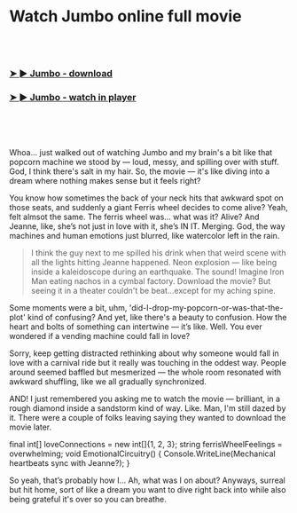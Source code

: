 <h1>Watch Jumbo online full movie</h1>


<br><br>

<h3><a href="https://Darins-gesowattbreak1972.github.io/bnknufsxop/">➤ ► Jumbo - download</a></h3> 
<h3><a href="https://Darins-gesowattbreak1972.github.io/bnknufsxop/">➤ ► Jumbo - watch in player</a></h3>


<br><br><br>


Whoa... just walked out of watching Jumbo and my brain's a bit like that popcorn machine we stood by — loud, messy, and spilling over with stuff. God, I think there's salt in my hair. So, the movie — it's like diving into a dream where nothing makes sense but it feels right? 

You know how sometimes the back of your neck hits that awkward spot on those seats, and suddenly a giant Ferris wheel decides to come alive? Yeah, felt almsot the same. The ferris wheel was... what was it? Alive? And Jeanne, like, she’s not just in love with it, she’s IN IT. Merging. God, the way machines and human emotions just blurred, like watercolor left in the rain.

> I think the guy next to me spilled his drink when that weird scene with all the lights hitting Jeanne happened. Neon explosion — like being inside a kaleidoscope during an earthquake. The sound! Imagine Iron Man eating nachos in a cymbal factory. Download the movie? But seeing it in a theater couldn't be beat...except for my aching spine.

Some moments were a bit, uhm, 'did-I-drop-my-popcorn-or-was-that-the-plot' kind of confusing? And yet, like there's a beauty to confusion. How the heart and bolts of something can intertwine — it’s like. Well. You ever wondered if a vending machine could fall in love? 

Sorry, keep getting distracted rethinking about why someone would fall in love with a carnival ride but it really was touching in the oddest way. People around seemed baffled but mesmerized — the whole room resonated with awkward shuffling, like we all gradually synchronized.

AND! I just remembered you asking me to watch the movie — brilliant, in a rough diamond inside a sandstorm kind of way. Like. Man, I'm still dazed by it. There were a couple of folks leaving saying they wanted to download the movie later. 

final int[] loveConnections = new int[]{1, 2, 3};
string ferrisWheelFeelings = overwhelming;
void EmotionalCircuitry()
{
	Console.WriteLine(Mechanical heartbeats sync with Jeanne?);
}

So yeah, that’s probably how I... Ah, what was I on about? Anyways, surreal but hit home, sort of like a dream you want to dive right back into while also being grateful it's over so you can breathe.
